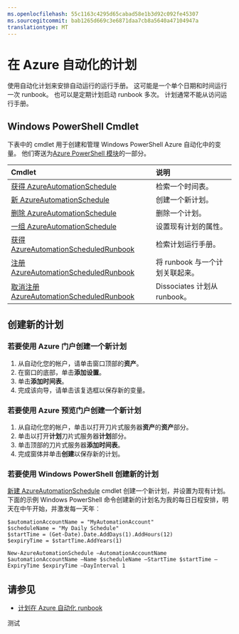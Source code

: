 ```yaml
---
ms.openlocfilehash: 55c1163c4295d65cabad58e1b3d92c092fe45307
ms.sourcegitcommit: bab1265d669c3e6871daa7cb8a5640a47104947a
translationtype: MT
---
```

<properties 
   pageTitle="在 Azure 自动化计划 |Microsoft Azure"
   description="使用自动化计划安排在 Azure 自动化功能以自动启动运行手册。  本文介绍如何创建日程。"
   services="automation"
   documentationCenter=""
   authors="bwren"
   manager="stevenka"
   editor="tysonn" />
<tags 
   ms.service="automation"
   ms.devlang="na"
   ms.topic="article"
   ms.tgt_pltfrm="na"
   ms.workload="infrastructure-services"
   ms.date="08/18/2015"
   ms.author="bwren" />

# 在 Azure 自动化的计划

使用自动化计划来安排自动运行的运行手册。  这可能是一个单个日期和时间运行一次 runbook。  也可以是定期计划启动 runbook 多次。  计划通常不能从访问运行手册。

## Windows PowerShell Cmdlet

下表中的 cmdlet 用于创建和管理 Windows PowerShell Azure 自动化中的变量。 他们寄送为[Azure PowerShell 模块](../powershell-install-configure.md)的一部分。

|Cmdlet|说明|
|:---|:---|
|[获得 AzureAutomationSchedule](http://msdn.microsoft.com/library/dn690274.aspx)|检索一个时间表。|
|[新 AzureAutomationSchedule](http://msdn.microsoft.com/library/dn690271.aspx)|创建一个新计划。|
|[删除 AzureAutomationSchedule](http://msdn.microsoft.com/library/dn690279.aspx)|删除一个计划。|
|[一组 AzureAutomationSchedule](http://msdn.microsoft.com/library/dn690270.aspx)|设置现有计划的属性。|
|[获得 AzureAutomationScheduledRunbook](http://msdn.microsoft.com/library/dn913778.aspx)|检索计划运行手册。|
|[注册 AzureAutomationScheduledRunbook](http://msdn.microsoft.com/library/dn690265.aspx)|将 runbook 与一个计划关联起来。|
|[取消注册 AzureAutomationScheduledRunbook](http://msdn.microsoft.com/library/dn690273.aspx)|Dissociates 计划从 runbook。|

## 创建新的计划

### 若要使用 Azure 门户创建一个新计划


1. 从自动化您的帐户，请单击窗口顶部的**资产**。
1. 在窗口的底部，单击**添加设置**。
1. 单击**添加时间表**。
1. 完成该向导，请单击该复选框以保存新的变量。

### 若要使用 Azure 预览门户创建一个新计划

1. 从自动化您的帐户，单击以打开刀片式服务器**资产**的**资产**部分。
1. 单击以打开**计划**刀片式服务器**计划**部分。
1. 单击顶部的刀片式服务器**添加时间表**。
1. 完成窗体并单击**创建**以保存新的计划。

### 若要使用 Windows PowerShell 创建新的计划

[新建 AzureAutomationSchedule](http://msdn.microsoft.com/library/dn690271.aspx) cmdlet 创建一个新计划，并设置为现有计划。  下面的示例 Windows PowerShell 命令创建新的计划名为我的每日日程安排，明天在中午开始，并激发每一天年︰

    $automationAccountName = "MyAutomationAccount"
    $scheduleName = "My Daily Schedule"
    $startTime = (Get-Date).Date.AddDays(1).AddHours(12)
    $expiryTime = $startTime.AddYears(1)
    
    New-AzureAutomationSchedule –AutomationAccountName $automationAccountName –Name $scheduleName –StartTime $startTime –ExpiryTime $expiryTime –DayInterval 1


## 请参见
- [计划在 Azure 自动化 runbook](automation-scheduling-a-runbook.md)
 
测试
